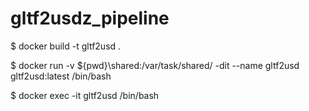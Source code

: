# gltf2usdz_pipeline
$ docker build -t gltf2usd .

$ docker run -v ${pwd}\\shared:/var/task/shared/ -dit --name gltf2usd gltf2usd:latest /bin/bash

$ docker exec -it gltf2usd /bin/bash